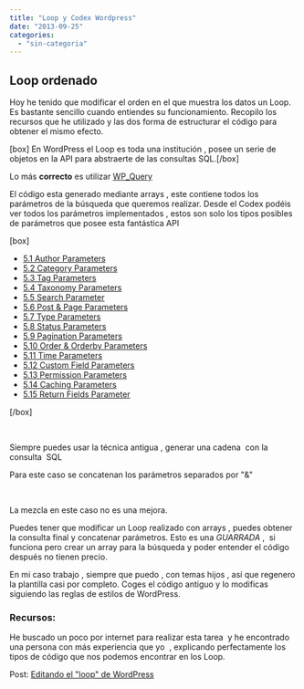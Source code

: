 ```yaml
---
title: "Loop y Codex Wordpress"
date: "2013-09-25"
categories: 
  - "sin-categoria"
---
```


## Loop ordenado

Hoy he tenido que modificar el orden en el que muestra los datos un Loop. Es bastante sencillo cuando entiendes su funcionamiento. Recopilo los recursos que he utilizado y las dos forma de estructurar el código para obtener el mismo efecto.

\[box\] En WordPress el Loop es toda una institución , posee un serie de objetos en la API para abstraerte de las consultas SQL.\[/box\]

Lo más **correcto** es utilizar [WP\_Query](codex.wordpress.org/Class_Reference/WP_Query "codex WP_Query")

El código esta generado mediante arrays , este contiene todos los parámetros de la búsqueda que queremos realizar. Desde el Codex podéis ver todos los parámetros implementados , estos son solo los tipos posibles de parámetros que posee esta fantástica API

\[box\]

- [5.1 Author Parameters]("#)
- [5.2 Category Parameters]("#)
- [5.3 Tag Parameters]("#)
- [5.4 Taxonomy Parameters]("#)
- [5.5 Search Parameter]("#)
- [5.6 Post & Page Parameters]("#)
- [5.7 Type Parameters]("#)
- [5.8 Status Parameters]("#)
- [5.9 Pagination Parameters]("#)
- [5.10 Order & Orderby Parameters]("#)
- [5.11 Time Parameters]("#)
- [5.12 Custom Field Parameters]("#)
- [5.13 Permission Parameters]("#)
- [5.14 Caching Parameters]("#)
- [5.15 Return Fields Parameter]("#)

\[/box\]

 

Siempre puedes usar la técnica antigua , generar una cadena  con la consulta  SQL

Para este caso se concatenan los parámetros separados por "&"

 

La mezcla en este caso no es una mejora.

Puedes tener que modificar un Loop realizado con arrays , puedes obtener la consulta final y concatenar parámetros. Esto es una _GUARRADA_ ,  si funciona pero crear un array para la búsqueda y poder entender el código después no tienen precio.

En mi caso trabajo , siempre que puedo , con temas hijos , así que regenero la plantilla casi por completo. Coges el código antiguo y lo modificas siguiendo las reglas de estilos de WordPress.

### Recursos:

He buscado un poco por internet para realizar esta tarea  y he encontrado una persona con más experiencia que yo  , explicando perfectamente los tipos de código que nos podemos encontrar en los Loop.

Post: [Editando el "loop" de WordPress](https://hbravo.com/editar-loop-wordpres/ "Editando el “loop” de WordPress")

